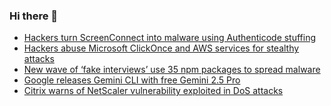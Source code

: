 ### Hi there 👋

<!--START_SECTION:feed-->
* [Hackers turn ScreenConnect into malware using Authenticode stuffing](https://www.bleepingcomputer.com/news/security/hackers-turn-screenconnect-into-malware-using-authenticode-stuffing/)
* [Hackers abuse Microsoft ClickOnce and AWS services for stealthy attacks](https://www.bleepingcomputer.com/news/security/oneclik-attacks-use-microsoft-clickonce-and-aws-to-target-energy-sector/)
* [New wave of ‘fake interviews’ use 35 npm packages to spread malware](https://www.bleepingcomputer.com/news/security/new-wave-of-fake-interviews-use-35-npm-packages-to-spread-malware/)
* [Google releases Gemini CLI with free Gemini 2.5 Pro ](https://www.bleepingcomputer.com/news/artificial-intelligence/google-releases-gemini-cli-with-free-gemini-25-pro/)
* [Citrix warns of NetScaler vulnerability exploited in DoS attacks](https://www.bleepingcomputer.com/news/security/citrix-warns-of-netscaler-vulnerability-exploited-in-dos-attacks/)
<!--END_SECTION:feed-->

<!--
**frankenk/frankenk** is a ✨ _special_ ✨ repository because its `README.md` (this file) appears on your GitHub profile.

Here are some ideas to get you started:

- 🔭 I’m currently working on ...
- 🌱 I’m currently learning ...
- 👯 I’m looking to collaborate on ...
- 🤔 I’m looking for help with ...
- 💬 Ask me about ...
- 📫 How to reach me: ...
- 😄 Pronouns: ...
- ⚡ Fun fact: ...
-->



